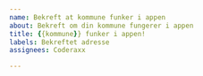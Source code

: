 ```yaml
---
name: Bekreft at kommune funker i appen
about: Bekreft om din kommune fungerer i appen
title: {{kommune}} funker i appen!
labels: Bekreftet adresse
assignees: Coderaxx

---
```



